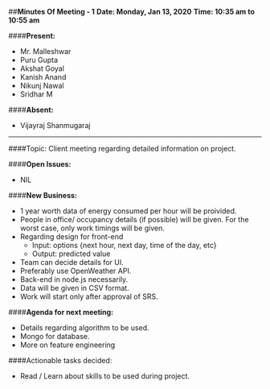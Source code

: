 ##**Minutes Of Meeting - 1**
**Date: Monday, Jan 13, 2020**
**Time: 10:35 am to 10:55 am**

####**Present:**
- Mr. Malleshwar
- Puru Gupta
- Akshat Goyal
- Kanish Anand
- Nikunj Nawal
- Sridhar M

####**Absent:**
- Vijayraj Shanmugaraj

------------
####Topic:
Client meeting regarding detailed information on project.



####**Open Issues:**
- 	NIL

####**New Business:**
- 	1 year worth data of energy consumed per hour will be proivided.
- 	People in office/ occupancy details (if possible) will be given.  For the worst case, only work timings will be given.
- 	Regarding design for front-end
 	- Input: options {next hour, next day, time of the day, etc}
	- Output: predicted value
- 	Team can decide details for UI.
- 	Preferably use OpenWeather API.
- 	Back-end in node.js necessarily.
- 	Data will be given in CSV format.
- 	Work will start only after approval of SRS.

####**Agenda for next meeting:**
- 	Details regarding algorithm to be used.
- 	Mongo for database.
- 	More on feature engineering

####Actionable tasks decided:
- Read / Learn about skills to be used during project.

